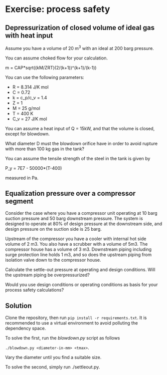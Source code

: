 # Exercise: process safety

## Depressurization of closed volume of ideal gas with heat input
Assume you have a volume of 20 m<sup>3</sup> with an ideal at 200 barg pressure. 

You can assume choked flow for your calculation.

m = CAP*sqrt((kM/ZRT)(2/(k+1))^(k+1)/(k-1))

You can use the following parameters: 

- R = 8.314 J/K mol
- C = 0.72
- k = c_p/c_v = 1.4
- Z = 1
- M = 25 g/mol
- T = 400 K
- C_v = 27 J/K mol 

You can assume a heat input of Q = 15kW, and that the volume is closed, except for blowdown. 

What diameter D must the blowdown orifice have in order to avoid rupture with more than 100 kg gas in the tank?

You can assume the tensile strength of the steel in the tank is given by 

P_y = 7E7 - 50000*(T-400)

measured in Pa.

## Equalization pressure over a compressor segment
Consider the case where you have a compressor unit operating 
at 10 barg suction pressure and 50 barg downstream pressure. 
The system is designed to operate at 80% of design pressure 
at the downstream side, and design pressure on the suction side 
is 25 barg.

Upstream of the compressor you have a cooler with internal hot side 
volume of 2 m3. You also have a scrubber with a volume of 5m3. 
The compressor house has a volume of 3 m3. Downstream piping 
including surge protection line holds 1 m3, and so does the 
upstream piping from isolation valve down to the compressor house.

Calculate the settle-out pressure at operating and design 
conditions. Will the upstream piping be overpressurized?

Would you use design conditions or operating conditions as 
basis for your process safety calculations?

## Solution
Clone the repository, then run `pip install -r requirements.txt`. It is recommended to use a virtual environment to avoid polluting the dependency space.

To solve the first, run the *blowdown.py* script as follows 

`./blowdown.py <diameter-in-mm> <tmax>`.

Vary the diameter until you find a suitable size.

To solve the second, simply run ./settleout.py.
